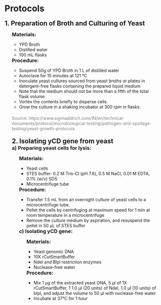 # Protocols

<h2 style="margin: 0 !important;">1. Preparation of Broth and Culturing of Yeast</h2>

<ul style="list-style-type:none;">
  <li><h3 style="margin: 0 !important;">Materials:</h3></li>
  <ul>
    <li>YPD Broth</li>
    <li>Distilled water</li>
    <li>100 mL flasks</li>
</ul>
    <li><h3 style="margin: 0 !important;">Procedure:</h3></li>
  <ul>
    <li>Suspend 50g of YPD Broth in 1 L of distilled water</li>
    <li>Autoclave for 15 minutes at 121 °C</li>
    <li>Inoculate yeast cultures sourced from yeast broths or plates in detergent-free flasks containing the prepared liquid medium</li>
    <li>Note that the medium should not be more than a fifth of the total flask volume</li>
    <li>Vortex the contents briefly to disperse cells.</li>
    <li>Grow the culture in a shaking incubator at 300 rpm in flasks.</li>
</ul>
<div style="color:gray;text-align: left;margin: 20px 0 20px 0;">Source:
https://www.sigmaaldrich.com/IN/en/technical-documents/protocol/microbiological-testing/pathogen-and-spoilage-testing/yeast-growth-protocols
</div>
<h2 style="margin: 0 !important;">2. Isolating yCD gene from yeast</h2>

<h3 style="margin: 0 !important;">a) Preparing yeast cells for lysis:</h3>

<ul style="list-style-type:none;">
  <li><h3 style="margin: 0 !important;">Materials:</h3></li>
  <ul>
    <li>Yeast cells</li>
    <li>STES buffer: 0.2 M Tris-Cl (pH 7.6), 0.5 M NaCl, 0.01 M EDTA, 0.1% (w/v) SDS</li>
    <li>Microcentrifuge tube</li>
</ul>
    <li><h3 style="margin: 0 !important;">Procedure:</h3></li>
  <ul>
    <li>Transfer 1.5 mL from an overnight culture of yeast cells to a microcentrifuge tube.
</li>
    <li>Pellet the cells by centrifuging at maximum speed for 1 min at room temperature in a microcentrifuge</li>
    <li>Remove the culture medium by aspiration, and resuspend the pellet in 50 µL of STES buffer</li>
</ul>

<h3 style="margin: 0 !important;">c) Isolating yCD gene:</h3>

<ul style="list-style-type:none;">
  <li><h3 style="margin: 0 !important;">Materials:</h3></li>
  <ul>
    <li>Yeast genomic DNA</li>
    <li>10X rCutSmartBuffer</li>
    <li>Ndel and Blpl restriction enzymes</li>
    <li>Nuclease-free water</li>
    
</ul>
    <li><h3 style="margin: 0 !important;">Procedure:</h3></li>
  <ul>
    <li>Mix 1 µg of the extracted yeast DNA, 5 µl of 1X rCutSmartBuffer, 1 1.0 µl (20 units) of Ndel, 1.0 µl (10 units) of blpl, and adjust the volume to 50 µl with nuclease-free water</li>
    <li>Incubate at 37°C for 1 hour</li>
    

